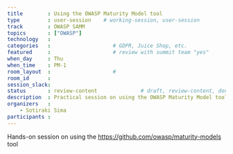 ```yaml
---
title        : Using the OWASP Maturity Model tool
type         : user-session    # working-session, user-session
track        : OWASP SAMM
topics       : ["OWASP"]
technology   :
categories   :                    # GDPR, Juice Shop, etc.
featured     :                    # review with summit team "yes"
when_day     : Thu
when_time    : PM-1
room_layout  :                    #
room_id      :
session_slack:
status       : review-content              # draft, review-content, done
description  : Practical session on using the OWASP Maturity Model tool
organizers   :
    - Sotiraki Sima
participants :
---
```


Hands-on session on using the https://github.com/owasp/maturity-models tool

<!--(add intro)

## WHY

(...)

## What

(...)

## Outcomes

(...)

## References

(...)


## Previous
-->
